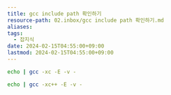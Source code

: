 ```yaml
---
title: gcc include path 확인하기
resource-path: 02.inbox/gcc include path 확인하기.md
aliases:
tags:
  - 잡지식
date: 2024-02-15T04:55:00+09:00
lastmod: 2024-02-15T04:55:00+09:00
---
```

```bash
echo | gcc -xc -E -v -

echo | gcc -xc++ -E -v -
```